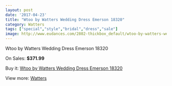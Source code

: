 ```yaml
---
layout: post
date: '2017-04-23'
title: "Wtoo by Watters Wedding Dress Emerson 18320"
category: Watters
tags: ["special","style","bridal","dress","sale"]
image: http://www.eudances.com/2802-thickbox_default/wtoo-by-watters-wedding-dress-emerson-18320.jpg
---
```

Wtoo by Watters Wedding Dress Emerson 18320

On Sales: **$371.99**
<a href="https://www.eudances.com/en/watters/955-wtoo-by-watters-wedding-dress-emerson-18320.html"><amp-img layout="responsive" width="600" height="600" src="//www.eudances.com/2802-thickbox_default/wtoo-by-watters-wedding-dress-emerson-18320.jpg" alt="Wtoo by Watters Wedding Dress Emerson 18320 0" /></a>
<a href="https://www.eudances.com/en/watters/955-wtoo-by-watters-wedding-dress-emerson-18320.html"><amp-img layout="responsive" width="600" height="600" src="//www.eudances.com/2803-thickbox_default/wtoo-by-watters-wedding-dress-emerson-18320.jpg" alt="Wtoo by Watters Wedding Dress Emerson 18320 1" /></a>

Buy it: [Wtoo by Watters Wedding Dress Emerson 18320](https://www.eudances.com/en/watters/955-wtoo-by-watters-wedding-dress-emerson-18320.html "Wtoo by Watters Wedding Dress Emerson 18320")

View more: [Watters](https://www.eudances.com/en/12-watters "Watters")